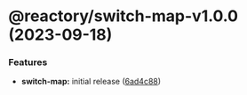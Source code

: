 # @reactory/switch-map-v1.0.0 (2023-09-18)


### Features

* **switch-map:** initial release ([6ad4c88](https://github.com/reactory/reactory/commit/6ad4c881844cc6a2e6d3ff52680aca72666863d6))
